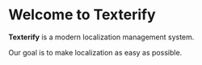 # Welcome to Texterify

**Texterify** is a modern localization management system.

Our goal is to make localization as easy as possible.

